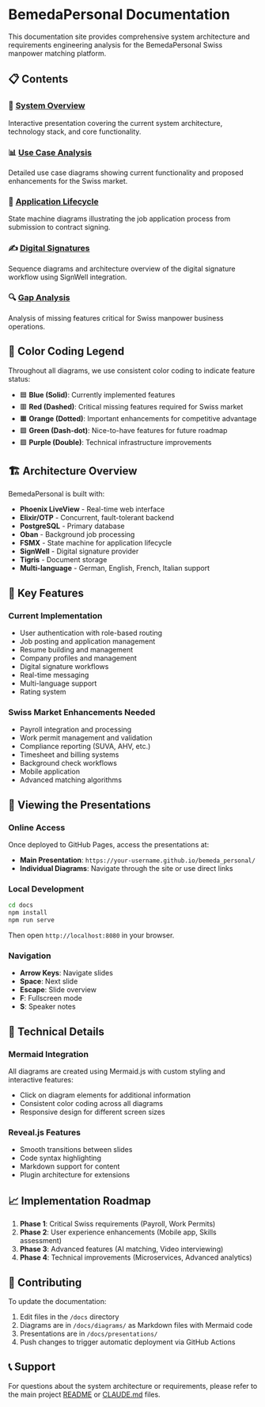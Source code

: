 # BemedaPersonal Documentation

This documentation site provides comprehensive system architecture and requirements engineering analysis for the BemedaPersonal Swiss manpower matching platform.

## 📋 Contents

### 🎯 [System Overview](index.html)
Interactive presentation covering the current system architecture, technology stack, and core functionality.

### 📊 [Use Case Analysis](diagrams/use-cases.html)
Detailed use case diagrams showing current functionality and proposed enhancements for the Swiss market.

### 🔄 [Application Lifecycle](presentations/application-lifecycle.html)
State machine diagrams illustrating the job application process from submission to contract signing.

### ✍️ [Digital Signatures](diagrams/digital-signatures.html)
Sequence diagrams and architecture overview of the digital signature workflow using SignWell integration.

### 🔍 [Gap Analysis](presentations/gap-analysis.html)
Analysis of missing features critical for Swiss manpower business operations.

## 🎨 Color Coding Legend

Throughout all diagrams, we use consistent color coding to indicate feature status:

- 🟦 **Blue (Solid)**: Currently implemented features
- 🟥 **Red (Dashed)**: Critical missing features required for Swiss market
- 🟧 **Orange (Dotted)**: Important enhancements for competitive advantage  
- 🟩 **Green (Dash-dot)**: Nice-to-have features for future roadmap
- 🟪 **Purple (Double)**: Technical infrastructure improvements

## 🏗️ Architecture Overview

BemedaPersonal is built with:

- **Phoenix LiveView** - Real-time web interface
- **Elixir/OTP** - Concurrent, fault-tolerant backend  
- **PostgreSQL** - Primary database
- **Oban** - Background job processing
- **FSMX** - State machine for application lifecycle
- **SignWell** - Digital signature provider
- **Tigris** - Document storage
- **Multi-language** - German, English, French, Italian support

## 🚀 Key Features

### Current Implementation
- User authentication with role-based routing
- Job posting and application management
- Resume building and management
- Company profiles and management
- Digital signature workflows
- Real-time messaging
- Multi-language support
- Rating system

### Swiss Market Enhancements Needed
- Payroll integration and processing
- Work permit management and validation
- Compliance reporting (SUVA, AHV, etc.)
- Timesheet and billing systems
- Background check workflows
- Mobile application
- Advanced matching algorithms

## 📱 Viewing the Presentations

### Online Access
Once deployed to GitHub Pages, access the presentations at:
- **Main Presentation**: `https://your-username.github.io/bemeda_personal/`
- **Individual Diagrams**: Navigate through the site or use direct links

### Local Development
```bash
cd docs
npm install
npm run serve
```
Then open `http://localhost:8080` in your browser.

### Navigation
- **Arrow Keys**: Navigate slides
- **Space**: Next slide
- **Escape**: Slide overview
- **F**: Fullscreen mode
- **S**: Speaker notes

## 🔧 Technical Details

### Mermaid Integration
All diagrams are created using Mermaid.js with custom styling and interactive features:
- Click on diagram elements for additional information
- Consistent color coding across all diagrams
- Responsive design for different screen sizes

### Reveal.js Features
- Smooth transitions between slides
- Code syntax highlighting
- Markdown support for content
- Plugin architecture for extensions

## 📈 Implementation Roadmap

1. **Phase 1**: Critical Swiss requirements (Payroll, Work Permits)
2. **Phase 2**: User experience enhancements (Mobile app, Skills assessment)
3. **Phase 3**: Advanced features (AI matching, Video interviewing)
4. **Phase 4**: Technical improvements (Microservices, Advanced analytics)

## 🤝 Contributing

To update the documentation:

1. Edit files in the `/docs` directory
2. Diagrams are in `/docs/diagrams/` as Markdown files with Mermaid code
3. Presentations are in `/docs/presentations/` 
4. Push changes to trigger automatic deployment via GitHub Actions

## 📞 Support

For questions about the system architecture or requirements, please refer to the main project [README](../README.md) or [CLAUDE.md](../CLAUDE.md) files.